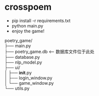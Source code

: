 # crosspoem
- pip install -r requirements.txt
- python main.py
- enjoy the game!

poetry_game/  
├── main.py  
├── poetry_game.db  <-- 数据库文件位于此处  
├── database.py  
├── nlp_model.py  
├── ui/  
│   ├── __init__.py  
│   ├── login_window.py  
│   └── game_window.py  
└── utils.py  